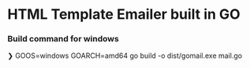 # HTML Template Emailer built in GO



### Build command for windows 
❯ GOOS=windows GOARCH=amd64 go build -o dist/gomail.exe mail.go